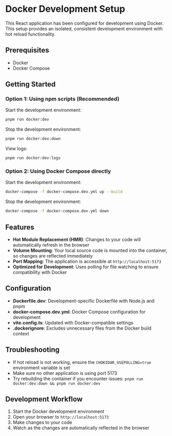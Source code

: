 # Docker Development Setup

This React application has been configured for development using Docker. This setup provides an isolated, consistent development environment with hot reload functionality.

## Prerequisites

- Docker
- Docker Compose

## Getting Started

### Option 1: Using npm scripts (Recommended)

Start the development environment:

```bash
pnpm run docker:dev
```

Stop the development environment:

```bash
pnpm run docker:dev:down
```

View logs:

```bash
pnpm run docker:dev:logs
```

### Option 2: Using Docker Compose directly

Start the development environment:

```bash
docker-compose -f docker-compose.dev.yml up --build
```

Stop the development environment:

```bash
docker-compose -f docker-compose.dev.yml down
```

## Features

- **Hot Module Replacement (HMR)**: Changes to your code will automatically refresh in the browser
- **Volume Mounting**: Your local source code is mounted into the container, so changes are reflected immediately
- **Port Mapping**: The application is accessible at `http://localhost:5173`
- **Optimized for Development**: Uses polling for file watching to ensure compatibility with Docker

## Configuration

- **Dockerfile.dev**: Development-specific Dockerfile with Node.js and pnpm
- **docker-compose.dev.yml**: Docker Compose configuration for development
- **vite.config.ts**: Updated with Docker-compatible settings
- **.dockerignore**: Excludes unnecessary files from the Docker build context

## Troubleshooting

- If hot reload is not working, ensure the `CHOKIDAR_USEPOLLING=true` environment variable is set
- Make sure no other application is using port 5173
- Try rebuilding the container if you encounter issues: `pnpm run docker:dev:down && pnpm run docker:dev`

## Development Workflow

1. Start the Docker development environment
2. Open your browser to `http://localhost:5173`
3. Make changes to your code
4. Watch as the changes are automatically reflected in the browser
